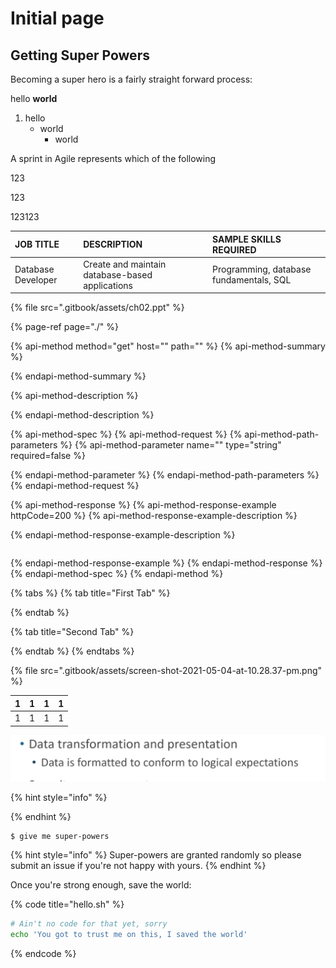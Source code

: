 # Initial page

## Getting Super Powers

Becoming a super hero is a fairly straight forward process:

hello **world**

1. hello
   * world
     * world

A sprint in Agile represents which of the following

123

123

123123

| JOB TITLE | DESCRIPTION | SAMPLE SKILLS REQUIRED |
| :--- | :--- | :--- |
| Database Developer | Create and maintain database-based applications | Programming, database fundamentals, SQL |

{% file src=".gitbook/assets/ch02.ppt" %}

{% page-ref page="./" %}



{% api-method method="get" host="" path="" %}
{% api-method-summary %}

{% endapi-method-summary %}

{% api-method-description %}

{% endapi-method-description %}

{% api-method-spec %}
{% api-method-request %}
{% api-method-path-parameters %}
{% api-method-parameter name="" type="string" required=false %}

{% endapi-method-parameter %}
{% endapi-method-path-parameters %}
{% endapi-method-request %}

{% api-method-response %}
{% api-method-response-example httpCode=200 %}
{% api-method-response-example-description %}

{% endapi-method-response-example-description %}

```

```
{% endapi-method-response-example %}
{% endapi-method-response %}
{% endapi-method-spec %}
{% endapi-method %}

{% tabs %}
{% tab title="First Tab" %}

{% endtab %}

{% tab title="Second Tab" %}

{% endtab %}
{% endtabs %}

>

{% file src=".gitbook/assets/screen-shot-2021-05-04-at-10.28.37-pm.png" %}

| 1 | 1 | 1 | 1 |
| :--- | :--- | :--- | :--- |
| 1 | 1 | 1 | 1 |

![](.gitbook/assets/screen-shot-2021-05-04-at-10.28.37-pm.png)

{% hint style="info" %}

{% endhint %}

```
$ give me super-powers
```

{% hint style="info" %}
 Super-powers are granted randomly so please submit an issue if you're not happy with yours.
{% endhint %}

Once you're strong enough, save the world:

{% code title="hello.sh" %}
```bash
# Ain't no code for that yet, sorry
echo 'You got to trust me on this, I saved the world'
```
{% endcode %}



